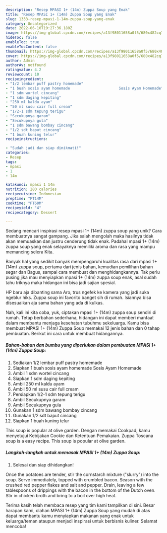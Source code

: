 ```yaml
---
description: "Resep MPASI 1+ (14m) Zuppa Soup yang Enak"
title: "Resep MPASI 1+ (14m) Zuppa Soup yang Enak"
slug: 1333-resep-mpasi-1-14m-zuppa-soup-yang-enak
category: Uncategorized
date: 2022-06-10T19:27:36.180Z
image: https://img-global.cpcdn.com/recipes/a13f98011658a0f5/680x482cq70/mpasi-1-14m-zuppa-soup-foto-resep-utama.jpg
hideToc: false
enableToc: true
enableTocContent: false
thumbnail: https://img-global.cpcdn.com/recipes/a13f98011658a0f5/680x482cq70/mpasi-1-14m-zuppa-soup-foto-resep-utama.jpg
cover: https://img-global.cpcdn.com/recipes/a13f98011658a0f5/680x482cq70/mpasi-1-14m-zuppa-soup-foto-resep-utama.jpg
author: Admin
authorAv: notfound
ratingvalue: 4.2
reviewcount: 10
recipeingredient:
- "1/2 lembar puff pastry homemade"
- "1 buah sosis ayam homemade                      Sosis Ayam Homemade"
- "1 sdm wortel cincang"
- "1 sdm daging kepiting"
- "250 ml kaldu ayam"
- "50 ml susu cair full cream"
- "1/2-1 sdm tepung terigu"
- "Secukupnya garam"
- "Secukupnya gula"
- "1 sdm bawang bombay cincang"
- "1/2 sdt baput cincang"
- "1 buah kuning telur"
recipeinstructions:

- "Sudah jadi dan siap dinikmati!"
categories:
- Resep
tags:
- mpasi
- 1
- 14m

katakunci: mpasi 1 14m 
nutrition: 280 calories
recipecuisine: Indonesian
preptime: "PT14M"
cooktime: "PT60M"
recipeyield: "4"
recipecategory: Dessert

---
```





Sedang mencari inspirasi resep mpasi 1+ (14m) zuppa soup yang unik? Cara membuatnya sangat gampang. Jika salah mengolah maka hasilnya tidak akan memuaskan dan justru cenderung tidak enak. Padahal mpasi 1+ (14m) zuppa soup yang enak selayaknya memiliki aroma dan rasa yang mampu memancing selera Kita.





Banyak hal yang sedikit banyak mempengaruhi kualitas rasa dari mpasi 1+ (14m) zuppa soup, pertama dari jenis bahan, kemudian pemilihan bahan segar dan Bagus, sampai cara membuat dan menghidangkannya. Tak perlu pusing jika mau menyiapkan mpasi 1+ (14m) zuppa soup enak,      asal sudah tahu triknya maka hidangan ini bisa jadi sajian spesial.














HP baru aja dibanting sama Aro, trus ngefek ke kamera yang jadi suka ngeblur hiks. Zuppa soup ini favorito banget sih di rumah. Isiannya bisa disesuaikan aja sama bahan yang ada di kulkas.






Nah, kali ini kita coba, yuk, ciptakan mpasi 1+ (14m) zuppa soup sendiri di rumah. Tetap berbahan sederhana, hidangan ini dapat memberi manfaat dalam membantu menjaga kesehatan tubuhmu sekeluarga. Kamu bisa membuat MPASI 1+ (14m) Zuppa Soup memakai 12 jenis bahan dan 0 tahap pembuatan. Berikut ini cara untuk membuat hidangannya.

<!--inarticleads1-->

##### Bahan-bahan dan bumbu yang diperlukan dalam pembuatan MPASI 1+ (14m) Zuppa Soup:

1. Sediakan 1/2 lembar puff pastry homemade
1. Siapkan 1 buah sosis ayam homemade                      Sosis Ayam Homemade
1. Ambil 1 sdm wortel cincang
1. Siapkan 1 sdm daging kepiting
1. Ambil 250 ml kaldu ayam
1. Ambil 50 ml susu cair full cream
1. Persiapkan 1/2-1 sdm tepung terigu
1. Ambil Secukupnya garam
1. Ambil Secukupnya gula
1. Gunakan 1 sdm bawang bombay cincang
1. Gunakan 1/2 sdt baput cincang
1. Siapkan 1 buah kuning telur


This soup is popular at olive garden. Dengan memakai Cookpad, kamu menyetujui Kebijakan Cookie dan Ketentuan Pemakaian. Zuppa Toscana soup is a easy recipe. This soup is popular at olive garden. 

<!--inarticleads2-->

##### Langkah-langkah untuk memasak MPASI 1+ (14m) Zuppa Soup:


1. Selesai dan siap dihidangkan!

Once the potatoes are tender, stir the cornstarch mixture (&#34;slurry&#34;) into the soup. Serve immediately, topped with crumbled bacon. Season with the crushed red pepper flakes and salt and pepper. Drain, leaving a few tablespoons of drippings with the bacon in the bottom of the Dutch oven. Stir in chicken broth and bring to a boil over high heat. 

Terima kasih telah membaca resep yang tim kami tampilkan di sini. Besar harapan kami, olahan MPASI 1+ (14m) Zuppa Soup yang mudah di atas dapat membantu kamu menyiapkan makanan yang enak untuk keluarga/teman ataupun menjadi inspirasi untuk berbisnis kuliner. Selamat mencoba!
